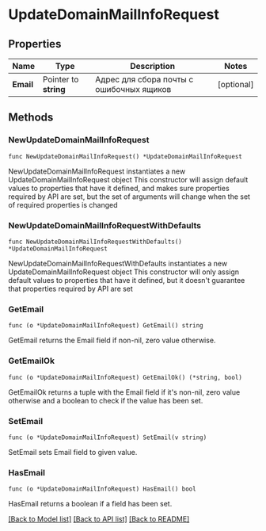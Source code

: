 # UpdateDomainMailInfoRequest

## Properties

Name | Type | Description | Notes
------------ | ------------- | ------------- | -------------
**Email** | Pointer to **string** | Адрес для сбора почты с ошибочных ящиков | [optional] 

## Methods

### NewUpdateDomainMailInfoRequest

`func NewUpdateDomainMailInfoRequest() *UpdateDomainMailInfoRequest`

NewUpdateDomainMailInfoRequest instantiates a new UpdateDomainMailInfoRequest object
This constructor will assign default values to properties that have it defined,
and makes sure properties required by API are set, but the set of arguments
will change when the set of required properties is changed

### NewUpdateDomainMailInfoRequestWithDefaults

`func NewUpdateDomainMailInfoRequestWithDefaults() *UpdateDomainMailInfoRequest`

NewUpdateDomainMailInfoRequestWithDefaults instantiates a new UpdateDomainMailInfoRequest object
This constructor will only assign default values to properties that have it defined,
but it doesn't guarantee that properties required by API are set

### GetEmail

`func (o *UpdateDomainMailInfoRequest) GetEmail() string`

GetEmail returns the Email field if non-nil, zero value otherwise.

### GetEmailOk

`func (o *UpdateDomainMailInfoRequest) GetEmailOk() (*string, bool)`

GetEmailOk returns a tuple with the Email field if it's non-nil, zero value otherwise
and a boolean to check if the value has been set.

### SetEmail

`func (o *UpdateDomainMailInfoRequest) SetEmail(v string)`

SetEmail sets Email field to given value.

### HasEmail

`func (o *UpdateDomainMailInfoRequest) HasEmail() bool`

HasEmail returns a boolean if a field has been set.


[[Back to Model list]](../README.md#documentation-for-models) [[Back to API list]](../README.md#documentation-for-api-endpoints) [[Back to README]](../README.md)


